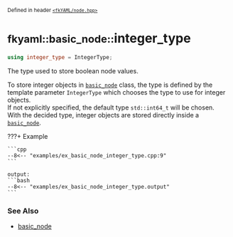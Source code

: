 <small>Defined in header [`<fkYAML/node.hpp>`](https://github.com/fktn-k/fkYAML/blob/develop/include/fkYAML/node.hpp)</small>

# <small>fkyaml::basic_node::</small>integer_type

```cpp
using integer_type = IntegerType;
```

The type used to store boolean node values.  

To store integer objects in [`basic_node`](index.md) class, the type is defined by the template parameter `IntegerType` which chooses the type to use for integer objects.  
If not explicitly specified, the default type `std::int64_t` will be chosen.  
With the decided type, integer objects are stored directly inside a [`basic_node`](index.md).  

???+ Example

    ```cpp
    --8<-- "examples/ex_basic_node_integer_type.cpp:9"
    ```

    output:
    ```bash
    --8<-- "examples/ex_basic_node_integer_type.output"
    ```

### **See Also**

* [basic_node](index.md)
